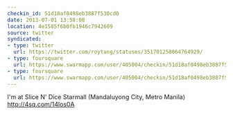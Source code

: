 ```yaml
---
checkin_id: 51d18af0498eb3887f530cd0
date: 2013-07-01 13:58:08
location: 4e1585f6b0fb1946c7942609
source: twitter
syndicated:
- type: twitter
  url: https://twitter.com/roytang/statuses/351701258064764929/
- type: foursquare
  url: https://www.swarmapp.com/user/405004/checkin/51d18af0498eb3887f530cd0?s=24lkvdQGC1rUt1Ozce-UWl7bPNg&ref=tw
- type: foursquare
  url: https://www.swarmapp.com/user/405004/checkin/51d18af0498eb3887f530cd0?s=24lkvdQGC1rUt1Ozce-UWl7bPNg&ref=tw
---
```


I'm at Slice N' Dice Starmall (Mandaluyong City, Metro Manila) http://4sq.com/14los0A